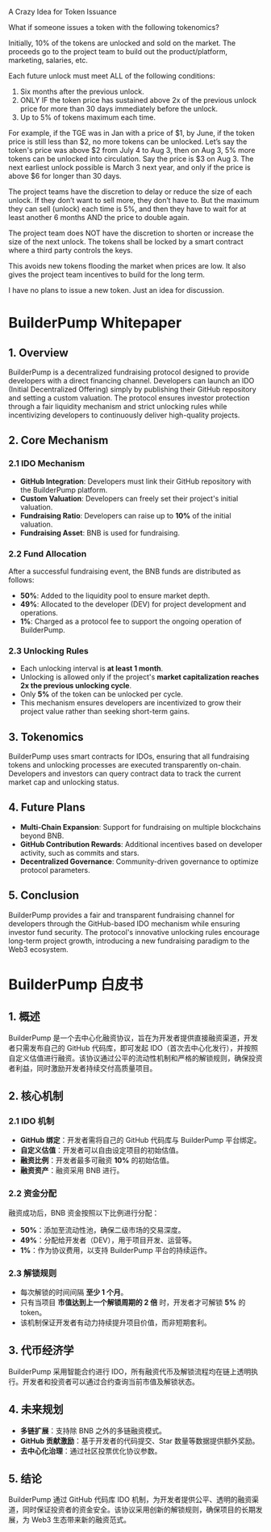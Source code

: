 A Crazy Idea for Token Issuance

What if someone issues a token with the following tokenomics?

Initially, 10% of the tokens are unlocked and sold on the market. The proceeds go to the project team to build out the product/platform, marketing, salaries, etc.

Each future unlock must meet ALL of the following conditions:
1. Six months after the previous unlock.
2. ONLY IF the token price has sustained above 2x of the previous unlock price for more than 30 days immediately before the unlock.
3. Up to 5% of tokens maximum each time.

For example, if the TGE was in Jan with a price of $1, by June, if the token price is still less than $2, no more tokens can be unlocked. Let’s say the token's price was above $2 from July 4 to Aug 3, then on Aug 3, 5% more tokens can be unlocked into circulation. Say the price is $3 on Aug 3. The next earliest unlock possible is March 3 next year, and only if the price is above $6 for longer than 30 days.

The project teams have the discretion to delay or reduce the size of each unlock. If they don’t want to sell more, they don’t have to. But the maximum they can sell (unlock) each time is 5%, and then they have to wait for at least another 6 months AND the price to double again.

The project team does NOT have the discretion to shorten or increase the size of the next unlock. The tokens shall be locked by a smart contract where a third party controls the keys.

This avoids new tokens flooding the market when prices are low. It also gives the project team incentives to build for the long term.

I have no plans to issue a new token. Just an idea for discussion.

# BuilderPump Whitepaper

## 1. Overview
BuilderPump is a decentralized fundraising protocol designed to provide developers with a direct financing channel. Developers can launch an IDO (Initial Decentralized Offering) simply by publishing their GitHub repository and setting a custom valuation. The protocol ensures investor protection through a fair liquidity mechanism and strict unlocking rules while incentivizing developers to continuously deliver high-quality projects.

## 2. Core Mechanism
### 2.1 IDO Mechanism
- **GitHub Integration**: Developers must link their GitHub repository with the BuilderPump platform.
- **Custom Valuation**: Developers can freely set their project's initial valuation.
- **Fundraising Ratio**: Developers can raise up to **10%** of the initial valuation.
- **Fundraising Asset**: BNB is used for fundraising.

### 2.2 Fund Allocation
After a successful fundraising event, the BNB funds are distributed as follows:
- **50%**: Added to the liquidity pool to ensure market depth.
- **49%**: Allocated to the developer (DEV) for project development and operations.
- **1%**: Charged as a protocol fee to support the ongoing operation of BuilderPump.

### 2.3 Unlocking Rules
- Each unlocking interval is **at least 1 month**.
- Unlocking is allowed only if the project's **market capitalization reaches 2x the previous unlocking cycle**.
- Only **5%** of the token can be unlocked per cycle.
- This mechanism ensures developers are incentivized to grow their project value rather than seeking short-term gains.

## 3. Tokenomics
BuilderPump uses smart contracts for IDOs, ensuring that all fundraising tokens and unlocking processes are executed transparently on-chain. Developers and investors can query contract data to track the current market cap and unlocking status.

## 4. Future Plans
- **Multi-Chain Expansion**: Support for fundraising on multiple blockchains beyond BNB.
- **GitHub Contribution Rewards**: Additional incentives based on developer activity, such as commits and stars.
- **Decentralized Governance**: Community-driven governance to optimize protocol parameters.

## 5. Conclusion
BuilderPump provides a fair and transparent fundraising channel for developers through the GitHub-based IDO mechanism while ensuring investor fund security. The protocol's innovative unlocking rules encourage long-term project growth, introducing a new fundraising paradigm to the Web3 ecosystem.



# BuilderPump 白皮书

## 1. 概述
BuilderPump 是一个去中心化融资协议，旨在为开发者提供直接融资渠道，开发者只需发布自己的 GitHub 代码库，即可发起 IDO（首次去中心化发行），并按照自定义估值进行融资。该协议通过公平的流动性机制和严格的解锁规则，确保投资者利益，同时激励开发者持续交付高质量项目。

## 2. 核心机制
### 2.1 IDO 机制
- **GitHub 绑定**：开发者需将自己的 GitHub 代码库与 BuilderPump 平台绑定。
- **自定义估值**：开发者可以自由设定项目的初始估值。
- **融资比例**：开发者最多可融资 **10%** 的初始估值。
- **融资资产**：融资采用 BNB 进行。

### 2.2 资金分配
融资成功后，BNB 资金按照以下比例进行分配：
- **50%**：添加至流动性池，确保二级市场的交易深度。
- **49%**：分配给开发者（DEV），用于项目开发、运营等。
- **1%**：作为协议费用，以支持 BuilderPump 平台的持续运作。

### 2.3 解锁规则
- 每次解锁的时间间隔 **至少 1 个月**。
- 只有当项目 **市值达到上一个解锁周期的 2 倍** 时，开发者才可解锁 **5%** 的token。
- 该机制保证开发者有动力持续提升项目价值，而非短期套利。

## 3. 代币经济学
BuilderPump 采用智能合约进行 IDO，所有融资代币及解锁流程均在链上透明执行。开发者和投资者可以通过合约查询当前市值及解锁状态。

## 4. 未来规划
- **多链扩展**：支持除 BNB 之外的多链融资模式。
- **GitHub 贡献激励**：基于开发者的代码提交、Star 数量等数据提供额外奖励。
- **去中心化治理**：通过社区投票优化协议参数。

## 5. 结论
BuilderPump 通过 GitHub 代码库 IDO 机制，为开发者提供公平、透明的融资渠道，同时保证投资者的资金安全。该协议采用创新的解锁规则，确保项目的长期发展，为 Web3 生态带来新的融资范式。


